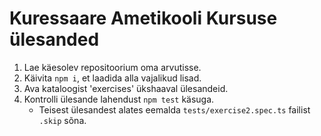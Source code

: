 # Kuressaare Ametikooli Kursuse ülesanded

1. Lae käesolev repositoorium oma arvutisse.
2. Käivita `npm i`, et laadida alla vajalikud lisad.
3. Ava kataloogist 'exercises' ükshaaval ülesandeid.
4. Kontrolli ülesande lahendust `npm test` käsuga.
    - Teisest ülesandest alates eemalda `tests/exercise2.spec.ts` failist `.skip` sõna.
